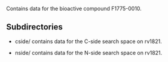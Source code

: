 Contains data for the bioactive compound F1775-0010.

## Subdirectories

- cside/ contains data for the C-side search space on rv1821.

- nside/ contains data for the N-side search space on rv1821.

